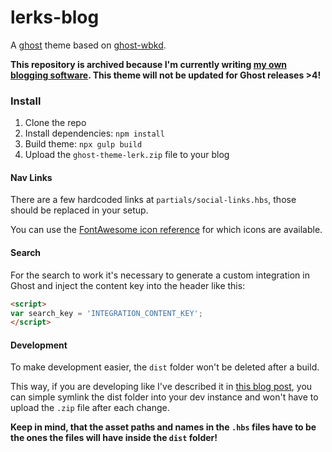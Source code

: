# lerks-blog
A [ghost](https://ghost.org/) theme based on [ghost-wbkd](https://github.com/wbkd/ghost-wbkd).

**This repository is archived because I'm currently writing [my own blogging software](https://github.com/meowBlog/meowBlog). This theme will not be updated for Ghost releases >4!**

### Install

1. Clone the repo
2. Install dependencies: `npm install`
3. Build theme: `npx gulp build`
4. Upload the `ghost-theme-lerk.zip` file to your blog

#### Nav Links

There are a few hardcoded links at `partials/social-links.hbs`, those should be replaced in your setup.

You can use the [FontAwesome icon reference](https://fontawesome.com/icons) for which icons are available.

#### Search

For the search to work it's necessary to generate a custom integration in Ghost and inject the content key into the header like this:
```html
<script>
var search_key = 'INTEGRATION_CONTENT_KEY';
</script>
```

#### Development

To make development easier, the `dist` folder won't be deleted after a build.

This way, if you are developing like I've described it in [this blog post](https://lerks.blog/developing-ghost-themes-imho/), you can simple symlink the dist folder into your dev instance and won't have to upload the `.zip` file after each change.

**Keep in mind, that the asset paths and names in the `.hbs` files have to be the ones the files will have inside the `dist` folder!**
